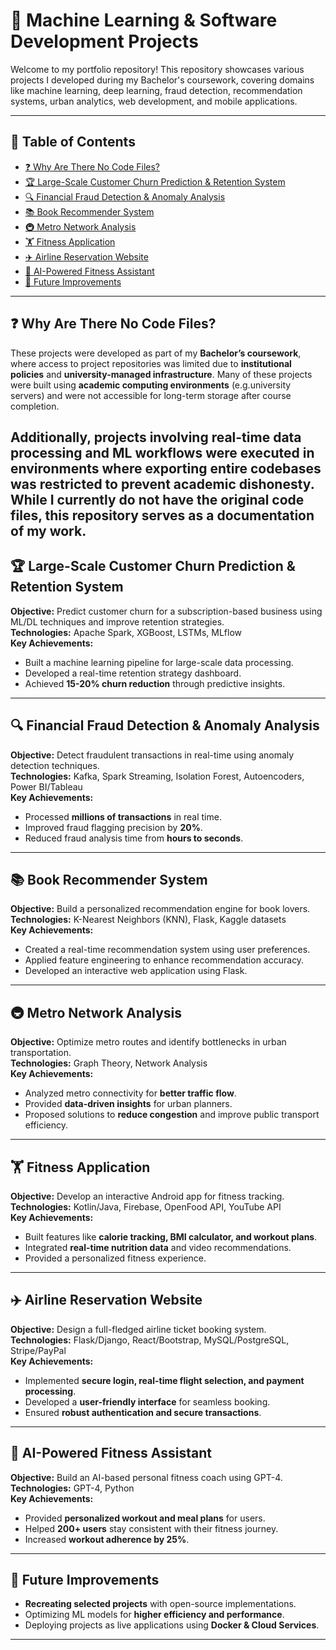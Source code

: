 # 🚀 Machine Learning & Software Development Projects

Welcome to my portfolio repository! This repository showcases various projects I developed during my Bachelor's coursework, covering domains like machine learning, deep learning, fraud detection, recommendation systems, urban analytics, web development, and mobile applications.

---

## 📜 Table of Contents
- [❓ Why Are There No Code Files?](#-why-are-there-no-code-files)
- [🏆 Large-Scale Customer Churn Prediction & Retention System](#-large-scale-customer-churn-prediction--retention-system)
- [🔍 Financial Fraud Detection & Anomaly Analysis](#-financial-fraud-detection--anomaly-analysis)
- [📚 Book Recommender System](#-book-recommender-system)
- [🚇 Metro Network Analysis](#-metro-network-analysis)
- [🏋 Fitness Application](#-fitness-application)
- [✈️ Airline Reservation Website](#-airline-reservation-website)
- [🤖 AI-Powered Fitness Assistant](#-ai-powered-fitness-assistant)
- [📌 Future Improvements](#-future-improvements)

---

## ❓ Why Are There No Code Files?
These projects were developed as part of my **Bachelor’s coursework**, where access to project repositories was limited due to **institutional policies** and **university-managed infrastructure**. Many of these projects were built using **academic computing environments** (e.g.university servers) and were not accessible for long-term storage after course completion. 

Additionally, projects involving **real-time data processing** and **ML workflows** were executed in environments where exporting entire codebases was restricted to prevent academic dishonesty. While I currently do not have the original code files, this repository serves as a **documentation of my work**.  
---

## 🏆 Large-Scale Customer Churn Prediction & Retention System
**Objective:** Predict customer churn for a subscription-based business using ML/DL techniques and improve retention strategies.  
**Technologies:** Apache Spark, XGBoost, LSTMs, MLflow  
**Key Achievements:**
- Built a machine learning pipeline for large-scale data processing.
- Developed a real-time retention strategy dashboard.
- Achieved **15-20% churn reduction** through predictive insights.

---

## 🔍 Financial Fraud Detection & Anomaly Analysis
**Objective:** Detect fraudulent transactions in real-time using anomaly detection techniques.  
**Technologies:** Kafka, Spark Streaming, Isolation Forest, Autoencoders, Power BI/Tableau  
**Key Achievements:**
- Processed **millions of transactions** in real time.
- Improved fraud flagging precision by **20%**.
- Reduced fraud analysis time from **hours to seconds**.

---

## 📚 Book Recommender System
**Objective:** Build a personalized recommendation engine for book lovers.  
**Technologies:** K-Nearest Neighbors (KNN), Flask, Kaggle datasets  
**Key Achievements:**
- Created a real-time recommendation system using user preferences.
- Applied feature engineering to enhance recommendation accuracy.
- Developed an interactive web application using Flask.

---

## 🚇 Metro Network Analysis
**Objective:** Optimize metro routes and identify bottlenecks in urban transportation.  
**Technologies:** Graph Theory, Network Analysis  
**Key Achievements:**
- Analyzed metro connectivity for **better traffic flow**.
- Provided **data-driven insights** for urban planners.
- Proposed solutions to **reduce congestion** and improve public transport efficiency.

---

## 🏋 Fitness Application
**Objective:** Develop an interactive Android app for fitness tracking.  
**Technologies:** Kotlin/Java, Firebase, OpenFood API, YouTube API  
**Key Achievements:**
- Built features like **calorie tracking, BMI calculator, and workout plans**.
- Integrated **real-time nutrition data** and video recommendations.
- Provided a personalized fitness experience.

---

## ✈️ Airline Reservation Website
**Objective:** Design a full-fledged airline ticket booking system.  
**Technologies:** Flask/Django, React/Bootstrap, MySQL/PostgreSQL, Stripe/PayPal  
**Key Achievements:**
- Implemented **secure login, real-time flight selection, and payment processing**.
- Developed a **user-friendly interface** for seamless booking.
- Ensured **robust authentication and secure transactions**.

---

## 🤖 AI-Powered Fitness Assistant
**Objective:** Build an AI-based personal fitness coach using GPT-4.  
**Technologies:** GPT-4, Python  
**Key Achievements:**
- Provided **personalized workout and meal plans** for users.
- Helped **200+ users** stay consistent with their fitness journey.
- Increased **workout adherence by 25%**.

---

## 📌 Future Improvements
- **Recreating selected projects** with open-source implementations.
- Optimizing ML models for **higher efficiency and performance**.
- Deploying projects as live applications using **Docker & Cloud Services**.

---


